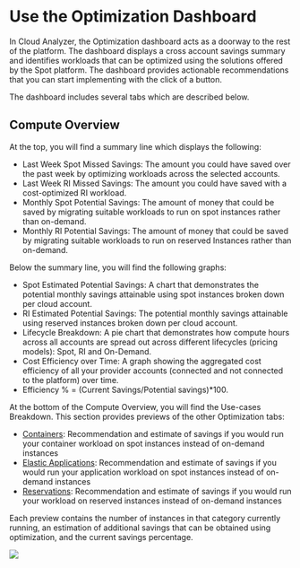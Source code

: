 # Use the Optimization Dashboard

In Cloud Analyzer, the Optimization dashboard acts as a doorway to the rest of the platform. The dashboard displays a cross account savings summary and identifies workloads that can be optimized using the solutions offered by the Spot platform. The dashboard provides actionable recommendations that you can start implementing with the click of a button.

The dashboard includes several tabs which are described below.

## Compute Overview

At the top, you will find a summary line which displays the following:

* Last Week Spot Missed Savings: The amount you could have saved over the past week by optimizing workloads across the selected accounts.
* Last Week RI Missed Savings: The amount you could have saved with a cost-optimized RI workload.
* Monthly Spot Potential Savings: The amount of money that could be saved by migrating suitable workloads to run on spot instances rather than on-demand.
* Monthly RI Potential Savings: The amount of money that could be saved by migrating suitable workloads to run on reserved Instances rather than on-demand.

Below the summary line, you will find the following graphs:

* Spot Estimated Potential Savings: A chart that demonstrates the potential monthly savings attainable using spot instances broken down per cloud account.
* RI Estimated Potential Savings:  The potential monthly savings attainable using reserved instances broken down per cloud account.
* Lifecycle Breakdown: A pie chart that demonstrates how compute hours across all accounts are spread out across different lifecycles (pricing models): Spot, RI and On-Demand.
* Cost Efficiency over Time: A graph showing the aggregated cost efficiency of all your provider accounts (connected and not connected to the platform) over time.
* Efficiency % = (Current Savings/Potential savings)*100.

At the bottom of the Compute Overview, you will find the Use-cases Breakdown. This section provides previews of the other Optimization tabs:

* [Containers](cloud-analyzer/tutorials/use-optimization-dashboard/containers.md): Recommendation and estimate of savings if you would run your container workload on spot instances instead of on-demand instances
* [Elastic Applications](cloud-analyzer/tutorials/use-optimization-dashboard/elastic-applications.md): Recommendation and estimate of savings if you would run your application workload on spot instances instead of on-demand instances
* [Reservations](cloud-analyzer/tutorials/use-optimization-dashboard/reservations.md): Recommendation and estimate of savings if you would run your workload on reserved instances instead of on-demand instances

Each preview contains the number of instances in that category currently running, an estimation of additional savings that can be obtained using optimization, and the current savings percentage.

<img src="/cloud-analyzer/_media/tutorials-optimization-01.png" />
